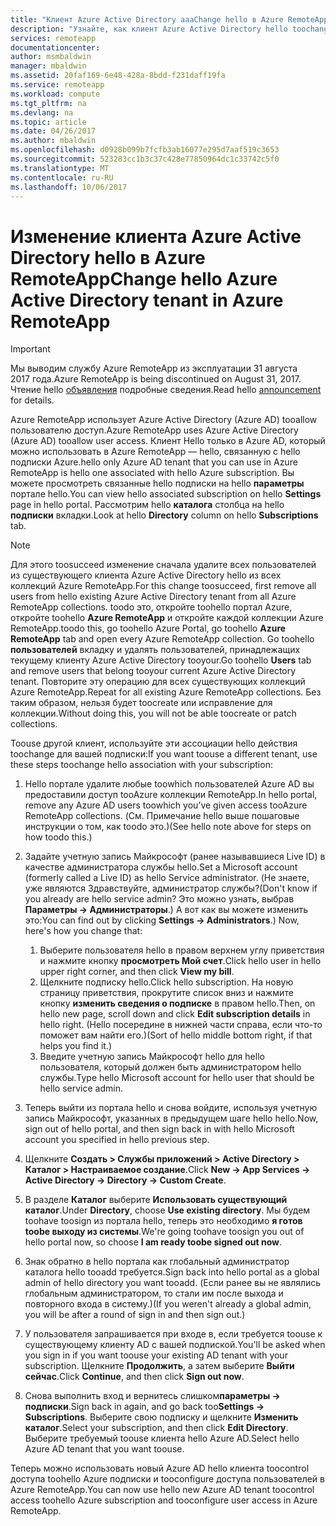 ```yaml
---
title: "Клиент Azure Active Directory aaaChange hello в Azure RemoteApp | Документы Microsoft"
description: "Узнайте, как клиент Azure Active Directory hello toochange связан с Azure RemoteApp"
services: remoteapp
documentationcenter: 
author: msmbaldwin
manager: mbaldwin
ms.assetid: 20faf169-6e48-428a-8bdd-f231daff19fa
ms.service: remoteapp
ms.workload: compute
ms.tgt_pltfrm: na
ms.devlang: na
ms.topic: article
ms.date: 04/26/2017
ms.author: mbaldwin
ms.openlocfilehash: d0928b099b7fcfb3ab16077e295d7aaf519c3653
ms.sourcegitcommit: 523283cc1b3c37c428e77850964dc1c33742c5f0
ms.translationtype: MT
ms.contentlocale: ru-RU
ms.lasthandoff: 10/06/2017
---
```

# <a name="change-hello-azure-active-directory-tenant-in-azure-remoteapp"></a><span data-ttu-id="df58f-103">Изменение клиента Azure Active Directory hello в Azure RemoteApp</span><span class="sxs-lookup"><span data-stu-id="df58f-103">Change hello Azure Active Directory tenant in Azure RemoteApp</span></span>
> [!IMPORTANT]
> <span data-ttu-id="df58f-104">Мы выводим службу Azure RemoteApp из эксплуатации 31 августа 2017 года.</span><span class="sxs-lookup"><span data-stu-id="df58f-104">Azure RemoteApp is being discontinued on August 31, 2017.</span></span> <span data-ttu-id="df58f-105">Чтение hello [объявления](https://go.microsoft.com/fwlink/?linkid=821148) подробные сведения.</span><span class="sxs-lookup"><span data-stu-id="df58f-105">Read hello [announcement](https://go.microsoft.com/fwlink/?linkid=821148) for details.</span></span>
> 
> 

<span data-ttu-id="df58f-106">Azure RemoteApp использует Azure Active Directory (Azure AD) tooallow пользователю доступ.</span><span class="sxs-lookup"><span data-stu-id="df58f-106">Azure RemoteApp uses Azure Active Directory (Azure AD) tooallow user access.</span></span> <span data-ttu-id="df58f-107">Клиент Hello только в Azure AD, который можно использовать в Azure RemoteApp — hello, связанную с hello подписки Azure.</span><span class="sxs-lookup"><span data-stu-id="df58f-107">hello only Azure AD tenant that you can use in Azure RemoteApp is hello one associated with hello Azure subscription.</span></span> <span data-ttu-id="df58f-108">Вы можете просмотреть связанные hello подписки на hello **параметры** портале hello.</span><span class="sxs-lookup"><span data-stu-id="df58f-108">You can view hello associated subscription on hello **Settings** page in hello portal.</span></span> <span data-ttu-id="df58f-109">Рассмотрим hello **каталога** столбца на hello **подписки** вкладки.</span><span class="sxs-lookup"><span data-stu-id="df58f-109">Look at hello **Directory** column on hello **Subscriptions** tab.</span></span>

> [!NOTE]
> <span data-ttu-id="df58f-110">Для этого toosucceed изменение сначала удалите всех пользователей из существующего клиента Azure Active Directory hello из всех коллекций Azure RemoteApp.</span><span class="sxs-lookup"><span data-stu-id="df58f-110">For this change toosucceed, first remove all users from hello existing Azure Active Directory tenant from all Azure RemoteApp collections.</span></span> <span data-ttu-id="df58f-111">toodo это, откройте toohello портал Azure, откройте toohello **Azure RemoteApp** и откройте каждой коллекции Azure RemoteApp.</span><span class="sxs-lookup"><span data-stu-id="df58f-111">toodo this, go toohello Azure Portal, go toohello **Azure RemoteApp** tab and open every Azure RemoteApp collection.</span></span> <span data-ttu-id="df58f-112">Go toohello **пользователей** вкладку и удалять пользователей, принадлежащих текущему клиенту Azure Active Directory tooyour.</span><span class="sxs-lookup"><span data-stu-id="df58f-112">Go toohello **Users** tab and remove users that belong tooyour current Azure Active Directory tenant.</span></span> <span data-ttu-id="df58f-113">Повторите эту операцию для всех существующих коллекций Azure RemoteApp.</span><span class="sxs-lookup"><span data-stu-id="df58f-113">Repeat for all existing Azure RemoteApp collections.</span></span> <span data-ttu-id="df58f-114">Без таким образом, нельзя будет toocreate или исправление для коллекции.</span><span class="sxs-lookup"><span data-stu-id="df58f-114">Without doing this, you will not be able toocreate or patch collections.</span></span>
> 
> 

<span data-ttu-id="df58f-115">Toouse другой клиент, используйте эти ассоциации hello действия toochange для вашей подписки:</span><span class="sxs-lookup"><span data-stu-id="df58f-115">If you want toouse a different tenant, use these steps toochange hello association with your subscription:</span></span>

1. <span data-ttu-id="df58f-116">Hello портале удалите любые toowhich пользователей Azure AD вы предоставили доступ tooAzure коллекции RemoteApp.</span><span class="sxs-lookup"><span data-stu-id="df58f-116">In hello portal, remove any Azure AD users toowhich you’ve given access tooAzure RemoteApp collections.</span></span> <span data-ttu-id="df58f-117">(См. Примечание hello выше пошаговые инструкции о том, как toodo это.)</span><span class="sxs-lookup"><span data-stu-id="df58f-117">(See hello note above for steps on how toodo this.)</span></span>
2. <span data-ttu-id="df58f-118">Задайте учетную запись Майкрософт (ранее называвшиеся Live ID) в качестве администратора службы hello.</span><span class="sxs-lookup"><span data-stu-id="df58f-118">Set a Microsoft account (formerly called a Live ID) as hello Service administrator.</span></span> <span data-ttu-id="df58f-119">(Не знаете, уже являются Здравствуйте, администратор службы?</span><span class="sxs-lookup"><span data-stu-id="df58f-119">(Don't know if you already are hello service admin?</span></span> <span data-ttu-id="df58f-120">Это можно узнать, выбрав **Параметры -> Администраторы**.) А вот как вы можете изменить это:</span><span class="sxs-lookup"><span data-stu-id="df58f-120">You can find out by clicking **Settings -> Administrators**.) Now, here's how you change that:</span></span>
   
   1. <span data-ttu-id="df58f-121">Выберите пользователя hello в правом верхнем углу приветствия и нажмите кнопку **просмотреть Мой счет**.</span><span class="sxs-lookup"><span data-stu-id="df58f-121">Click hello user in hello upper right corner, and then click **View my bill**.</span></span>
   2. <span data-ttu-id="df58f-122">Щелкните подписку hello.</span><span class="sxs-lookup"><span data-stu-id="df58f-122">Click hello subscription.</span></span> <span data-ttu-id="df58f-123">На новую страницу приветствия, прокрутите список вниз и нажмите кнопку **изменить сведения о подписке** в правом hello.</span><span class="sxs-lookup"><span data-stu-id="df58f-123">Then, on hello new page, scroll down and click **Edit subscription details** in hello right.</span></span> <span data-ttu-id="df58f-124">(Hello посередине в нижней части справа, если что-то поможет вам найти его.)</span><span class="sxs-lookup"><span data-stu-id="df58f-124">(Sort of hello middle bottom right, if that helps you find it.)</span></span>
   3. <span data-ttu-id="df58f-125">Введите учетную запись Майкрософт hello для hello пользователя, который должен быть администратором hello службы.</span><span class="sxs-lookup"><span data-stu-id="df58f-125">Type hello Microsoft account for hello user that should be hello service admin.</span></span>
3. <span data-ttu-id="df58f-126">Теперь выйти из портала hello и снова войдите, используя учетную запись Майкрософт, указанных в предыдущем шаге hello hello.</span><span class="sxs-lookup"><span data-stu-id="df58f-126">Now, sign out of hello portal, and then sign back in with hello Microsoft account you specified in hello previous step.</span></span>
4. <span data-ttu-id="df58f-127">Щелкните **Создать > Службы приложений > Active Directory > Каталог > Настраиваемое создание**.</span><span class="sxs-lookup"><span data-stu-id="df58f-127">Click **New -> App Services -> Active Directory -> Directory -> Custom Create**.</span></span>
5. <span data-ttu-id="df58f-128">В разделе **Каталог** выберите **Использовать существующий каталог**.</span><span class="sxs-lookup"><span data-stu-id="df58f-128">Under **Directory**, choose **Use existing directory**.</span></span> <span data-ttu-id="df58f-129">Мы будем toohave toosign из портала hello, теперь это необходимо **я готов toobe выходу из системы**.</span><span class="sxs-lookup"><span data-stu-id="df58f-129">We're going toohave toosign you out of hello portal now, so choose **I am ready toobe signed out now**.</span></span>
6. <span data-ttu-id="df58f-130">Знак обратно в hello портала как глобальный администратор каталога hello tooadd требуется.</span><span class="sxs-lookup"><span data-stu-id="df58f-130">Sign back into hello portal as a global admin of hello directory you want tooadd.</span></span> <span data-ttu-id="df58f-131">(Если ранее вы не являлись глобальным администратором, то стали им после выхода и повторного входа в систему.)</span><span class="sxs-lookup"><span data-stu-id="df58f-131">(If you weren't already a global admin, you will be after a round of sign in and then sign out.)</span></span>
7. <span data-ttu-id="df58f-132">У пользователя запрашивается при входе в, если требуется toouse к существующему клиенту AD с вашей подпиской.</span><span class="sxs-lookup"><span data-stu-id="df58f-132">You'll be asked when you sign in if you want toouse your existing AD tenant with your subscription.</span></span> <span data-ttu-id="df58f-133">Щелкните **Продолжить**, а затем выберите **Выйти сейчас**.</span><span class="sxs-lookup"><span data-stu-id="df58f-133">Click **Continue**, and then click **Sign out now**.</span></span>
8. <span data-ttu-id="df58f-134">Снова выполнить вход и вернитесь слишком**параметры -> подписки**.</span><span class="sxs-lookup"><span data-stu-id="df58f-134">Sign back in again, and go back too**Settings -> Subscriptions**.</span></span> <span data-ttu-id="df58f-135">Выберите свою подписку и щелкните **Изменить каталог**.</span><span class="sxs-lookup"><span data-stu-id="df58f-135">Select your subscription, and then click **Edit Directory**.</span></span> <span data-ttu-id="df58f-136">Выберите требуемый toouse клиента hello Azure AD.</span><span class="sxs-lookup"><span data-stu-id="df58f-136">Select hello Azure AD tenant that you want toouse.</span></span>

<span data-ttu-id="df58f-137">Теперь можно использовать новый Azure AD hello клиента toocontrol доступа toohello Azure подписки и tooconfigure доступа пользователей в Azure RemoteApp.</span><span class="sxs-lookup"><span data-stu-id="df58f-137">You can now use hello new Azure AD tenant toocontrol access toohello Azure subscription and tooconfigure user access in Azure RemoteApp.</span></span>

